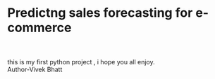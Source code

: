 # Predictng sales forecasting for e-commerce
<br><br>
this is my first python project , i hope you all enjoy.<br>
Author-Vivek Bhatt
